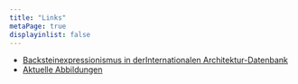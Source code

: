 ```yaml
---
title: "Links"
metaPage: true
displayinlist: false
---
```



* [Backsteinexpressionismus in derInternationalen Architektur-Datenbank](https://deu.archinform.net/stich/3199.htm)
* [Aktuelle Abbildungen](https://thomasrobbin.de/backstein-expressionismus/)
